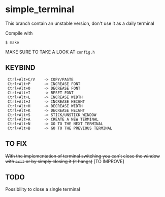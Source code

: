 # simple_terminal

This branch contain an unstable version, don't use it as a daily terminal

Compile with

    $ make

MAKE SURE TO TAKE A LOOK AT `config.h`

## KEYBIND

     Ctrl+Alt+C/V    -> COPY/PASTE
     Ctrl+Alt+P      -> INCREASE FONT
     Ctrl+Alt+O      -> DECREASE FONT
     Ctrl+Alt+I      -> RESET FONT
     Ctrl+Alt+L      -> INCREASE WIDTH
     Ctrl+Alt+J      -> INCREASE HEIGHT
     Ctrl+Alt+H      -> DECREASE WIDTH
     Ctrl+Alt+K      -> DECREASE HEIGHT
     Ctrl+Alt+S      -> STICK/UNSTICK WINDOW
     Ctrl+Alt+A      -> CREATE A NEW TERMINAL
     Ctrl+Alt+N      -> GO TO THE NEXT TERMINAL
     Ctrl+Alt+B      -> GO TO THE PREVIOUS TERMINAL

## TO FIX
~~With the implementation of terminal switching you can't close the window with `exit` or by simply closing it (it hangs)~~ [TO IMPROVE]

## TODO
Possibility to close a single terminal